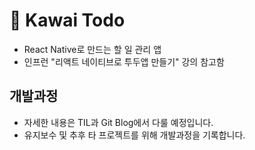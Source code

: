 # 🧸 Kawai Todo

- React Native로 만드는 할 일 관리 앱
- 인프런 "리액트 네이티브로 투두앱 만들기" 강의 참고함

## 개발과정

- 자세한 내용은 TIL과 Git Blog에서 다룰 예정입니다.
- 유지보수 및 추후 타 프로젝트를 위해 개발과정을 기록합니다.
